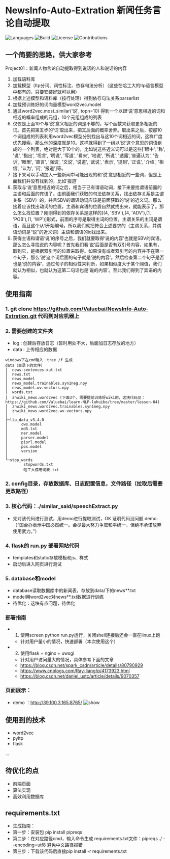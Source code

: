 # NewsInfo-Auto-Extration   新闻任务言论自动提取

![Languages](https://img.shields.io/badge/Languages-Python3.6-green)
![Build](https://img.shields.io/badge/Build-passing-brightgreen.svg)
![License](https://img.shields.io/badge/License-MIT-orange.svg)
![Contributions](https://img.shields.io/badge/Contributions-welcome-ff69b4.svg)

## 一个简要的思路，供大家参考
Project01：新闻人物言论自动提取得到说话的人和说话的内容
1.	加载语料库
2.	加载模型（ltp分词、词性标注、依存句法分析）（这些在哈工大的ltp语言模型中都有的，只要安装好就可以用）
3.	根据上述模型和语料库（按行处理）得到依存句法关系parserlist
4.	加载预训练好的词向量模型word2vec.model
5.	通过word2vec.most_similar('说', topn=10) 得到一个以跟‘说’意思相近的词和相近的概率组成的元组，10个元组组成的列表
6.	仅仅是上面10个与‘说’意义相近的词是不够的，写个函数来获取更多相近的词。首先把第五步的‘词’取出来，把其后面的概率舍弃。取出来之后，按那10个词组成的列表利用word2vec模型分别找出与这10个词相近的词，这样广度优先搜索，那么他的深度就是10。这样就得到了一组以‘说’这个意思的词语组成的一个列表，绝对是大于10个的，比如说这些近义词可以是这些['眼中', '称', '说', '指出', '坦言', '明说', '写道', '看来', '地说', '所说', '透露',‘普遍认为', '告诉', '眼里', '直言', '强调', '文说', '说道', '武说', '表示', '提到', '正说', '介绍', '相信', '认为', '问', '报道']等。
7.	接下来可以手动加入一些新闻中可能出现的和‘说’意思相近的一些词，但是上面我们并没有找到的，比如‘报道’
8.	获取与‘说’意思相近的词之后，相当于已有谓语动词，接下来要找谓语前面的主语和后面的宾语了。由前面我们获取的句法依存关系，找出依存关系是主谓关系（SBV）的，并且SBV的谓语动词应该是前面获取的‘说’的近义词。那么接着应该找出动词的位置，主语和宾语的位置自然就找出来，就能表示了。那么怎么找位置？刚刚得到的依存关系是这样的[(4, 'SBV'),(4, 'ADV'),(1, 'POB'),(1, 'WP')]形式，前面的序号是取得主词的位置。主谓关系的主词是谓语，而且这个从1开始编号。所以我们就把符合上述要求的（主谓关系，并谓语动词是“说”的近义词）主语和谓语的id找出来。
9.	获得主语和谓语‘说’的序号之后，我们就要取得‘说的内容’也就是SBV的宾语。那么怎么寻找说的内容呢？首先我们看‘说’后面是否有双引号内容，如果有，取到它，是根据双引号的位置来取得。如果没有或者双引号的内容并不在第一个句子，那么‘说’这个词后面的句子就是‘说的内容’。然后检查第二个句子是否也是‘说的内容’，通过句子的相似性来判断，如果相似度大于某个阈值，我们就认为相似，也就认为这第二句话也是‘说的内容’。至此我们得到了宾语的内容。


## 使用指南
### 1. git clone https://github.com/Valuebai/NewsInfo-Auto-Extration.git 代码到对应机器上

### 2. 需要创建的文件夹
- log : 创建后存放日志（暂时用处不大，后面加日志存放的地方）
- data : 上传相应的数据
```
windows下在cmd输入：tree /f 生成
data（目录下的文件）
│  news-sentences-xut.txt
│  news.txt
│  news_model
│  news_model.trainables.syn1neg.npy
│  news_model.wv.vectors.npy
│  words.txt
│  zhwiki_news.word2vec (下面3个，需要提前训练好wiki的，这块代码见：https://github.com/Valuebai/learn-NLP-luhuibo/tree/master/lesson-04)
│  zhwiki_news.word2vec.trainables.syn1neg.npy
│  zhwiki_news.word2vec.wv.vectors.npy
│
├─ltp_data_v3.4.0
│      cws.model
│      md5.txt
│      ner.model
│      parser.model
│      pisrl.model
│      pos.model
│      version
│
└─stop_words
        stopwords.txt
        哈工大停用词表.txt
```
### 2. config目录，存放数据库、日志配置信息，文件路径（拉取后需要更改路径）

### 3. 核心代码：./similar_said/speechExtract.py 
- 先对该代码进行测试，用demo进行提取测试，OK 证明代码没问题
demo: （“国台办表示中国必然统一。会尽最大努力争取和平统一，但绝不承诺放弃使用武力。”）

### 4. flask的 run.py 部署网站代码
- templates和static存放模板和js、样式
- 启动后进入网页进行测试

### 5. database和model
- database读取数据库中的新闻表，存放到data/下的news**.txt
- model用word2vec对news**.txt数据进行训练
- 待优化：这块有点问题，待优化

### 部署指南
- 1. 使用screen python run.py运行，关闭shell连接后还会一直在linux上跑
    - 针对用户量小的情况，快速部署（本次使用这个）
- 2. 使用flask + nginx + uwsgi
    - 针对用户访问量大的情况，具体参考下面的文章
    - https://blog.csdn.net/spark_csdn/article/details/80790929
    - https://www.cnblogs.com/Ray-liang/p/4173923.html
    - https://blog.csdn.net/daniel_ustc/article/details/9070357


### 页面展示：
- demo ：http://39.100.3.165:8765/
![show](https://user-images.githubusercontent.com/9695113/64490639-94336d80-d291-11e9-8e76-bbd9dc97ec18.png)

## 使用到的技术
- word2vec
- pyltp
- flask

...

## 待优化的点
- 前端页面
- 算法实现
- 高效利用数据库

## requirements.txt
- 生成指南：
- 第一步：安装包 pip install pipreqs
- 第二步：在对应路径cmd，输入命令生成 requirements.txt文件：pipreqs ./ --encoding=utf8 避免中文路径报错
- 第三步：下载该代码后直接pip install -r requirements.txt